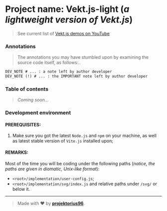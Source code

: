 # Project name: **Vekt.js-light** (_a lightweight version of **Vekt.js**_)

> See current list of [Vekt.js demos on YouTube](https://www.youtube.com/playlist?list=PL7JUsQnnxGCu1aze5meX8gP_K50ZcM9kC)

### Annotations

> The annotations you may have stumbled upon by examining the source code itself, as follows:..

```diff
DEV_NOTE # ... : a note left by author developer
DEV_NOTE (!) # ... : the IMPORTANT note left by author developer
```

### Table of contents

> _Coming soon..._

### Development environment

#### **PREREQUISITES**:

1) Make sure you got the latest `Node.js` and `npm` on your machine, as well as latest stable version of `Vite.js` installed upon;

#### **REMARKS**:

Most of the time you will be coding under the following paths (_notice, the paths are given in diomatic, Unix-like format_):

- `<root>/implementation/user-config.js`;
- `<root>/implementation/svg/index.js` and relative paths under `/svg/` or below it.

---

> Made with ♥ by [**projektorius96**](https://github.com/projektorius96).